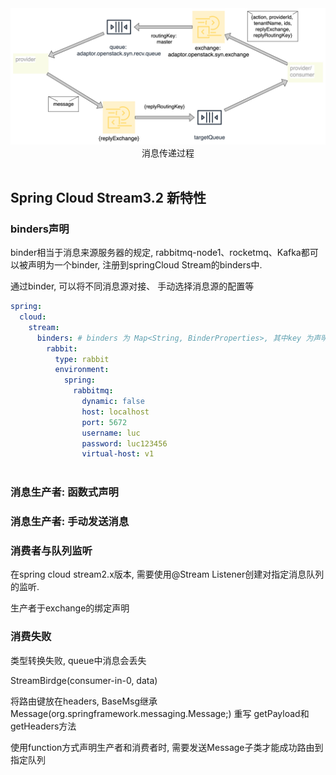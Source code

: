 
<div align=left>
<img width = 900 src = "../images/rabbitMQ/exchange-queue.png" alt="交换机的输出队列"/>
<center>消息传递过程</center>
</div>
<br>

## Spring Cloud Stream3.2 新特性

### binders声明
binder相当于消息来源服务器的规定, rabbitmq-node1、rocketmq、Kafka都可以被声明为一个binder, 注册到springCloud Stream的binders中.

通过binder, 可以将不同消息源对接、 手动选择消息源的配置等

```yaml
spring: 
  cloud:
    stream:
      binders: # binders 为 Map<String, BinderProperties>, 其中key 为声明的名称“rabbit”, BinderProperties包括 type、 enviroment属性, 用于配制消息服务器, 其中type可以为rabbit、kafka、rocket, 取决于引入了哪些消息队列的依赖
        rabbit: 
          type: rabbit
          environment:
            spring:
              rabbitmq:
                dynamic: false
                host: localhost
                port: 5672
                username: luc
                password: luc123456
                virtual-host: v1
  
```
### 消息生产者: 函数式声明
### 消息生产者: 手动发送消息

### 消费者与队列监听
在spring cloud stream2.x版本, 需要使用@Stream Listener创建对指定消息队列的监听. 

生产者于exchange的绑定声明


### 消费失败
类型转换失败, queue中消息会丢失

StreamBirdge(consumer-in-0, data)

将路由键放在headers, BaseMsg继承Message(org.springframework.messaging.Message;)
重写 getPayload和getHeaders方法

使用function方式声明生产者和消费者时, 需要发送Message子类才能成功路由到指定队列
